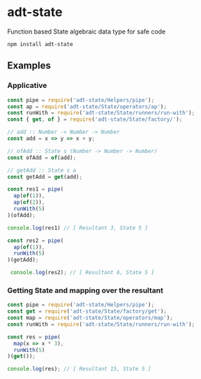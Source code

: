 # adt-state

Function based State algebraic data type for safe code

`npm install adt-state`

## Examples

### Applicative
```js
const pipe = require('adt-state/Helpers/pipe');
const ap = require('adt-state/State/operators/ap');
const runWith = require('adt-state/State/runners/run-with');
const { get, of } = require('adt-state/State/factory/');

// add :: Number -> Number -> Number
const add = x => y => x + y;

// ofAdd :: State s (Number -> Number -> Number)
const ofAdd = of(add);

// getAdd :: State s a
const getAdd = get(add);

const res1 = pipe(
  ap(of(1)),
  ap(of(2)),
  runWith(5)
)(ofAdd);

console.log(res1) // [ Resultant 3, State 5 ]

const res2 = pipe(
  ap(of(1)),
  runWith(5)
)(getAdd);

 console.log(res2); // [ Resultant 6, State 5 ]
```

### Getting State and mapping over the resultant
```js
const pipe = require('adt-state/Helpers/pipe');
const get = require('adt-state/State/factory/get');
const map = require('adt-state/State/operators/map');
const runWith = require('adt-state/State/runners/run-with');

const res = pipe(
  map(x => x * 3),
  runWith(5)
)(get());

console.log(res); // [ Resultant 15, State 5 ]
```